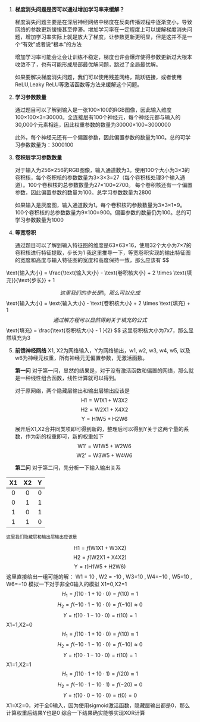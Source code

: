 
1. **梯度消失问题是否可以通过增加学习率来缓解？**

	梯度消失问题主要是在深层神经网络中梯度在反向传播过程中逐渐变小，导致网络的参数更新缓慢甚至停滞。增加学习率在一定程度上可以缓解梯度消失问题，增加学习率实际上就是放大了梯度，让参数更新更明显，但是这并不是一个“有效”或者说“根本”的方法
	
	增加学习率可能会让会让训练不稳定，梯度也许会爆炸使得参数更新过大根本收敛不了，也有可能形成局部最优解问题，跳过了全局最优解。
	
	如果要解决梯度消失问题，我们可以使用残差网络，跳跃链接，或者使用ReLU,Leaky ReLU等激活函数等方法来缓解这个问题。

2. **学习参数数量**

	通过题目可以了解到输入是一张100×100的RGB图像，因此输入维度100×100×3=30000。全连接层有100个神经元，每个神经元都与输入的30,000个元素相连，因此权重参数的数量为30000×100=3000000
	
	此外，每个神经元还有一个偏置参数，因此偏置参数的数量为100。总的可学习参数数量为：3000100

3. **卷积层学习参数数量**

	对于输入为256×256的RGB图像，输入通道数为3。使用100个大小为3×3的卷积核，每个卷积核的参数数量为3×3×3=27（每个卷积核处理3个输入通道）。100个卷积核的总参数数量为27×100=2700。
	每个卷积核还有一个偏置参数，因此偏置参数的数量为100。总学习参数数量为2800
	
	如果输入是灰度图，输入通道数为1。每个卷积核的参数数量为3×3×1=9。100个卷积核的总参数数量为9×100=900。偏置参数的数量仍为100。总的可学习参数数量为1000

4. **等宽卷积**

	通过题目可以了解到输入特征图的维度是63×63×16，使用32个大小为7×7的卷积核进行特征提取，步长为1
	我这里推导一下，等宽卷积实现的输出特征图的宽度和高度与输入特征图的宽度和高度保持一致，那么应该有
$$
	
\text{输入大小} = \frac{\text{输入大小} - \text{卷积核大小} + 2 \times \text{填充}}{\text{步长}} + 1

$$
	这里我们的步长是1，那么可以化成
$$
\text{输入大小} = \text{输入大小} - \text{卷积核大小} + 2 \times \text{填充} + 1
$$
	通过解方程可以显然得到关于填充的公式
$$
\text{填充} = \frac{\text{卷积核大小} - 1 }{2}
$$
	这里卷积核大小为7x7，那么显然填充为3

5. **前馈神经网络**
	X1, X2为网络输入，Y为网络输出，w1, w2, w3, w4, w5, 以及w6为神经元权重，所有神经元无偏置参数，无激活函数。

	**第一问**
	对于第一问，显然的结果是，对于没有激活函数和偏置的网络，那么就是一种线性组合函数，线性计算就可以得到。
	
	对于原网络，两个隐藏层输出和输出层输出应该是
$$
\text{H1} = \text{W1X1} +  \text{W3X2} 
$$
$$
\text{H2} = \text{W2X1} + \text{X4X2} 
$$
$$
\text{Y} = \text{H1W5} + \text{H2W6} 
$$
	展开后X1,X2合并同类项即可得到新的，整理后可以得到Y关于这两个量的系数，作为新的权重即可，新的权重如下
$$
\text{W1'} = \text{W1W5} +  \text{W2W6} 
$$
$$
\text{W2'} = \text{W3W5} +  \text{W4W6} 
$$

	**第二问**
	对于第二问，先分析一下输入输出关系

| X1  | X2  |  Y  |
| :-: | :-: | :-: |
|  0  |  0  |  0  |
|  0  |  1  |  1  |
|  1  |  0  |  1  |
|  1  |  1  |  0  |
	这里我们隐藏层和输出层输出应该是
$$
\text{H1} = f(\text{W1X1} +  \text{W3X2} )
$$
$$
\text{H2} = f(\text{W2X1} + \text{X4X2} )
$$
$$
\text{Y} = t(\text{H1W5} + \text{H2W6} )
$$
	这里直接给出一组可能的解：
	W1 = 10 , W2 = -10 , W3=10 , W4=−10 , W5=10 , W6=−10
	模拟一下对于非全0输入的模拟
		X1=0,X2=1
$$
H_1 = f(10 \cdot 1 + 10 \cdot 0) = f(10) \approx 1
$$
$$
H_2 = f(-10 \cdot 1 - 10 \cdot 0) = f(-10) \approx 0
$$
$$
Y = t(10 \cdot 1 - 10 \cdot 0) = t(10) = 1
$$
		X1=1,X2=0
$$H_1 = f(10 \cdot 1 + 10 \cdot 0) = f(10) \approx 1$$
$$
H_2 = f(-10 \cdot 1 - 10 \cdot 0) = f(-10) \approx 0
$$
$$
Y = t(10 \cdot 1 - 10 \cdot 0) = t(10) = 1
$$
		X1=1,X2=1
$$
H_1 = f(10 \cdot 1 + 10 \cdot 1) = f(20) \approx 1
$$
$$
H_2 = f(-10 \cdot 1 - 10 \cdot 1) = f(-20) \approx 0
$$
$$
Y = t(10 \cdot 0 - 10 \cdot 0) = t(0) = 0
$$
		X1=X2=0，对于全0输入，因为使用sigmoid激活函数，隐藏层输出都是0，那么计算权重后结果Y也是0
	综合一下结果确实能够实现XOR计算
